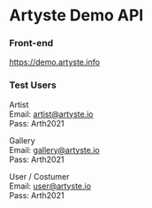 # Artyste Demo API

### Front-end
https://demo.artyste.info

### Test Users

Artist\
Email: artist@artyste.io\
Pass: Arth2021

Gallery\
Email: gallery@artyste.io\
Pass: Arth2021

User / Costumer\
Email: user@artyste.io\
Pass: Arth2021
